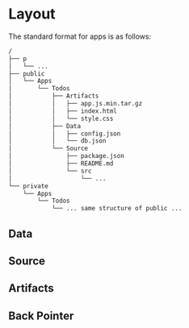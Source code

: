 # Layout

The standard format for apps is as follows:

```bash
/
├── p
│   └── ...
├── public
│   └── Apps
│       └── Todos
│           ├── Artifacts
│           │   ├── app.js.min.tar.gz
│           │   ├── index.html
│           │   └── style.css
│           ├── Data
│           │   ├── config.json
│           │   └── db.json
│           └── Source
│               ├── package.json
│               ├── README.md
│               └── src
│                   └── ...
└── private
    └── Apps
        └── Todos
            └── ... same structure of public ...
```

## Data

## Source

## Artifacts

## Back Pointer

